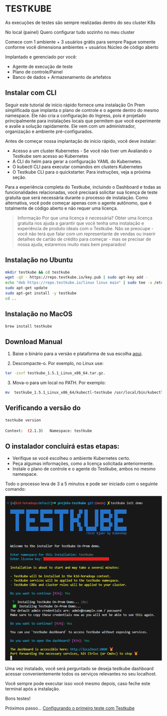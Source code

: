 # TESTKUBE

As execuções de testes são sempre realizadas dentro do seu cluster K8s

No local (painel)
Quero configurar tudo sozinho no meu cluster

Comece com 1 ambiente + 3 usuários grátis para sempre
Pague somente conforme você dimensiona ambientes + usuários
Núcleo de código aberto

Implantado e gerenciado por você:

- Agente de execução de teste
- Plano de controle/Painel
- Banco de dados + Armazenamento de artefatos

## Instalar com CLI

Seguir este tutorial de início rápido fornece uma instalação On Prem simplificada que implanta o plano de controle e o agente dentro do mesmo namespace. Ele não cria a configuração do Ingress, pois é projetado principalmente para instalações locais que permitem que você experimente e avalie a solução rapidamente. Ele vem com um administrador, organização e ambiente pré-configurados.

Antes de começar nossa implantação de início rápido, você deve instalar:

- Acesso a um cluster Kubernetes - Se você não tiver um Avaliando o Testkube sem acesso ao Kubernetes
- A CLI do helm para gerar a configuração YAML do Kubernetes.
- O kubectl CLI para executar comandos em clusters Kubernetes
- O Testkube CLI para o quickstarter. Para instruções, veja a próxima seção.

Para a experiência completa do Testkube, incluindo o Dashboard e todas as funcionalidades relacionadas, você precisará solicitar sua licença de teste gratuita que será necessária durante o processo de instalação. Como alternativa, você pode começar apenas com o agente autônomo, que é totalmente de código aberto e não requer uma licença.

> Informação
Por que uma licença é necessária? Obter uma licença gratuita nos ajuda a garantir que você tenha uma instalação e experiência de produto ideais com o Testkube. Não se preocupe - você não terá que falar com um representante de vendas ou inserir detalhes de cartão de crédito para começar - mas se precisar de nossa ajuda, estaremos muito mais bem preparados!

## Instalação no Ubuntu

```bash
mkdir testkube && cd testkube
wget -qO - https://repo.testkube.io/key.pub | sudo apt-key add -
echo "deb https://repo.testkube.io/linux linux main" | sudo tee -a /etc/apt/sources.list
sudo apt-get update
sudo apt-get install -y testkube
cd ..
```

## Instalação no MacOS

```bash
brew install testkube
```

## Download Manual

1. Baixe o binário para a versão e plataforma de sua escolha [aqui](https://github.com/kubeshop/testkube/releases).

2. Descompacte-o. Por exemplo, no Linux use:
```bash
tar -zxvf testkube_1.5.1_Linux_x86_64.tar.gz.
```

3. Mova-o para um local no PATH. Por exemplo:

```bash
mv  testkube_1.5.1_Linux_x86_64/kubectl-testkube /usr/local/bin/kubectl-testkube
```

## Verificando a versão do 

```bash
testkube version

Context:  (2.1.3)   Namespace: testkube
```

## O instalador concluirá estas etapas:

- Verifique se você escolheu o ambiente Kubernetes certo.
- Peça algumas informações, como a licença solicitada anteriormente.
- Instale o plano de controle e o agente do Testkube, ambos no mesmo namespace.

Todo o processo leva de 3 a 5 minutos e pode ser iniciado com o seguinte comando:

<div align="center">

![testkube init demo](../testkube/testkube-init-demo.png)

</div>

Uma vez instalado, você será perguntado se deseja testkube dashboard acessar convenientemente todos os serviços relevantes no seu localhost. 

Você sempre pode executar isso você mesmo depois, caso feche este terminal após a instalação. 

Bons testes!

Próximos passo... [Configurando o primeiro teste com Testkube](../config.md)